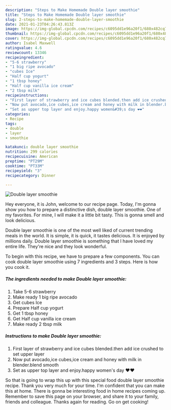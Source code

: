 ```yaml
---
description: "Steps to Make Homemade Double layer smoothie"
title: "Steps to Make Homemade Double layer smoothie"
slug: 2-steps-to-make-homemade-double-layer-smoothie
date: 2021-01-23T04:26:43.813Z
image: https://img-global.cpcdn.com/recipes/c6095dd1e96a20f1/680x482cq70/double-layer-smoothie-recipe-main-photo.jpg
thumbnail: https://img-global.cpcdn.com/recipes/c6095dd1e96a20f1/680x482cq70/double-layer-smoothie-recipe-main-photo.jpg
cover: https://img-global.cpcdn.com/recipes/c6095dd1e96a20f1/680x482cq70/double-layer-smoothie-recipe-main-photo.jpg
author: Isabel Maxwell
ratingvalue: 4.6
reviewcount: 13346
recipeingredient:
- "5-6 strawberry"
- "1 big ripe avocado"
- "cubes Ice"
- "Half cup yogurt"
- "1 tbsp honey"
- "Half cup vanilla ice cream"
- "2 tbsp milk"
recipeinstructions:
- "First layer of strawberry and ice cubes blended.then add ice crushed to set upper layer"
- "Now put avocado,ice cubes,ice cream and honey with milk in blender.blend smooth"
- "Set as upper top layer and enjoy.happy women&#39;s day ❤❤"
categories:
- Recipe
tags:
- double
- layer
- smoothie

katakunci: double layer smoothie 
nutrition: 299 calories
recipecuisine: American
preptime: "PT29M"
cooktime: "PT33M"
recipeyield: "3"
recipecategory: Dinner

---
```



![Double layer smoothie](https://img-global.cpcdn.com/recipes/c6095dd1e96a20f1/680x482cq70/double-layer-smoothie-recipe-main-photo.jpg)

Hey everyone, it is John, welcome to our recipe page. Today, I'm gonna show you how to prepare a distinctive dish, double layer smoothie. One of my favorites. For mine, I will make it a little bit tasty. This is gonna smell and look delicious.



Double layer smoothie is one of the most well liked of current trending meals in the world. It is simple, it is quick, it tastes delicious. It is enjoyed by millions daily. Double layer smoothie is something that I have loved my entire life. They're nice and they look wonderful.


To begin with this recipe, we have to prepare a few components. You can cook double layer smoothie using 7 ingredients and 3 steps. Here is how you cook it.

<!--inarticleads1-->

##### The ingredients needed to make Double layer smoothie:

1. Take 5-6 strawberry
1. Make ready 1 big ripe avocado
1. Get cubes Ice
1. Prepare Half cup yogurt
1. Get 1 tbsp honey
1. Get Half cup vanilla ice cream
1. Make ready 2 tbsp milk




<!--inarticleads2-->

##### Instructions to make Double layer smoothie:

1. First layer of strawberry and ice cubes blended.then add ice crushed to set upper layer
1. Now put avocado,ice cubes,ice cream and honey with milk in blender.blend smooth
1. Set as upper top layer and enjoy.happy women&#39;s day ❤❤




So that is going to wrap this up with this special food double layer smoothie recipe. Thank you very much for your time. I'm confident that you can make this at home. There is gonna be interesting food in home recipes coming up. Remember to save this page on your browser, and share it to your family, friends and colleague. Thanks again for reading. Go on get cooking!
